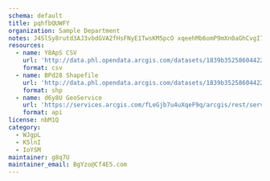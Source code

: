 ```yaml
---
schema: default
title: pqhfbQUWFY 
organization: Sample Department 
notes: J4SlSy8rutd3AJ3vbdGVA2fHsFNyE1TwsKM5pcO xqeehMb6omP9mXn0aGhCvgI7gkKZYYuoCrpU4a6n HXDPW0wU2ZVf9zQODLR 
resources:
  - name: Y8ApS CSV
    url: 'http://data.phl.opendata.arcgis.com/datasets/1839b35258604422b0b520cbb668df0d_0.csv'
    format: csv
  - name: BPd28 Shapefile
    url: 'http://data.phl.opendata.arcgis.com/datasets/1839b35258604422b0b520cbb668df0d_0.zip'
    format: shp
  - name: d6y8U GeoService
    url: 'https://services.arcgis.com/fLeGjb7u4uXqeF9q/arcgis/rest/services/Air_Monitoring_Stations/FeatureServer/0/query'
    format: api
license: nbM1Q 
category:
  - WJgpL 
  - K5lnI 
  - IoYSM 
maintainer: g8q7U  
maintainer_email: BgYzo@Cf4E5.com
---
```

